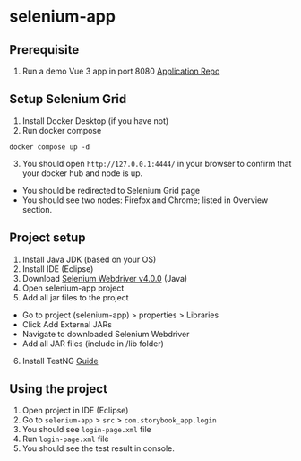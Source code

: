 # selenium-app

## Prerequisite
1. Run a demo Vue 3 app in port 8080 [Application Repo](https://github.com/kimchhunnn/storybook-app)

## Setup Selenium Grid
1. Install Docker Desktop (if you have not)
2. Run docker compose
```
docker compose up -d
```
3. You should open `http://127.0.0.1:4444/` in your browser to confirm that your docker hub and node is up.
-  You should be redirected to Selenium Grid page
-  You should see two nodes: Firefox and Chrome; listed in Overview section.

## Project setup
1. Install Java JDK (based on your OS)
2. Install IDE (Eclipse)
3. Download [Selenium Webdriver v4.0.0](https://www.selenium.dev/downloads/) (Java)
4. Open selenium-app project
5. Add all jar files to the project
- Go to project (selenium-app) > properties > Libraries
- Click Add External JARs
- Navigate to downloaded Selenium Webdriver
- Add all JAR files (include in /lib folder)
6. Install TestNG [Guide](https://www.guru99.com/install-testng-in-eclipse.html)

## Using the project
1. Open project in IDE (Eclipse)
2. Go to `selenium-app` > `src` > `com.storybook_app.login`
3. You should see `login-page.xml` file
4. Run `login-page.xml` file
5. You should see the test result in console.
